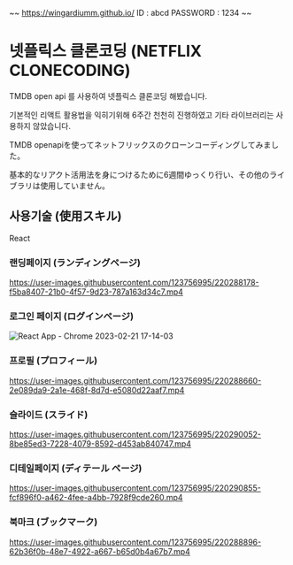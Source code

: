 ~~
https://wingardiumm.github.io/
ID : abcd
PASSWORD : 1234
~~




# 넷플릭스 클론코딩 (NETFLIX CLONECODING)

TMDB open api 를 사용하여 넷플릭스 클론코딩 해봤습니다.

기본적인 리액트 활용법을 익히기위해 6주간 천천히 진행하였고 기타 라이브러리는 사용하지 않았습니다.

TMDB openapiを使ってネットフリックスのクローンコーディングしてみました。

基本的なリアクト活用法を身につけるために6週間ゆっくり行い、その他のライブラリは使用していません。

## 사용기술 (使用スキル)

React


### 랜딩페이지 (ランディングページ)

https://user-images.githubusercontent.com/123756995/220288178-f5ba8407-21b0-4f57-9d23-787a163d34c7.mp4

### 로그인 페이지 (ログインページ)

![React App - Chrome 2023-02-21 17-14-03](https://user-images.githubusercontent.com/123756995/220288057-9d935da7-57e2-4e4e-af99-efce84e4caf0.gif)

### 프로필 (プロフィール)

https://user-images.githubusercontent.com/123756995/220288660-2e089da9-2a1e-468f-8d7d-e5080d22aaf7.mp4


### 슬라이드 (スライド)


https://user-images.githubusercontent.com/123756995/220290052-8be85ed3-7228-4079-8592-d453ab840747.mp4


### 디테일페이지 (ディテール ページ)


https://user-images.githubusercontent.com/123756995/220290855-fcf896f0-a462-4fee-a4bb-7928f9cde260.mp4


### 북마크 (ブックマーク)

https://user-images.githubusercontent.com/123756995/220288896-62b36f0b-48e7-4922-a667-b65d0b4a67b7.mp4





